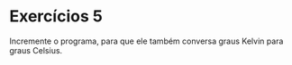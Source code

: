 # Exercícios 5

Incremente o programa, para que ele também conversa graus Kelvin para graus Celsius.
